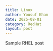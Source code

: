 ```yaml
---
title: Linux
author: Yousuf Khan
date: 2025-08-01
category: RedHat
layout: post
---
```


Sample RHEL post